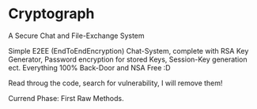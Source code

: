 # Cryptograph
A Secure Chat and File-Exchange System

Simple E2EE (EndToEndEncryption) Chat-System, complete with RSA Key Generator, Password encryption for stored Keys, Session-Key generation ect.
Everything 100% Back-Door and NSA Free :D

Read throug the code, search for vulnerability, I will remove them!

Currend Phase: First Raw Methods.
